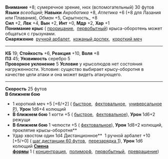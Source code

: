 **Внимание** +8; сумеречное зрение, нюх (вспомогательный) 30 футов  
**Языки** _всеобщий_; 
**Навыки** _Акробатика_ +8, _Атлетика_ +6 (+8 для Лазания или Плавания), _Обман_ +5, Скрытность_ +8  
**Сил** +2, **Лвк** +4, **Вын** +2, **Инт** +0, **Мдр** +2, **Хар** +1  
**Понимание крыс** ( [прорицание](https://pf2.ru/traits/divination),  [первобытный](https://pf2.ru/traits/primal)) крыса-оборотень может общаться с грызунами.  
**Снаряжение**  [ручной арбалет](https://pf2.ru/weapons/hand%20crossbow),  [кожаный доспех](https://pf2.ru/armor/leather%20armor),  [короткий меч](https://pf2.ru/weapons/shortsword)

---

**КБ** 19; **Стойкость** +6, **Реакция** +10, **Воля** +8  
**ПЗ** 45; **Уязвимость** серебро 5  
**Проворное уклонение** 5 **Условие** у крысолюдов нет состояния нагруженности. Условие: существо выбирает крысу-оборотня в качестве цели атаки и она может видеть атакующего. 

---

**Скорость** 25 футов  
**В ближнем бою** 
- 1 короткий меч +5 [+6/+2] ( [быстрое](https://pf2.ru/traits/agile),  [фехтовальное](https://pf2.ru/traits/finesse),  [универсальное Р](https://pf2.ru/traits/versatile)), **Урон** 1d6+4 колющий
- **В ближнем бою** 1 когти +5  ( [быстрое](https://pf2.ru/traits/agile),  [фехтовальное](https://pf2.ru/traits/finesse)), **Урон** 1d6+2 режущи
- **В ближнем бою** 1 челюсти +5  ( [фехтовальное](https://pf2.ru/traits/finesse)), **Урон** 1d8+2 колющий, проклятие крысы-оборотня**
- Удар хвостом один 1d4 
Дистанционное** 
1 ручной арбалет +10 [+5/+0] ( [шаг дистанции 60 футов](https://pf2.ru/traits/range),  [перезарядка 1](https://pf2.ru/traits/reload)), **Урон** 1d6 колющий **[Смена формы](https://pf2.ru/monsterabilities/change%20shape)** 1 ( [концентрация](https://pf2.ru/traits/concentrate),  [полиморф](https://pf2.ru/traits/polymorph),  [первобытный](https://pf2.ru/traits/primal),  [превращение](https://pf2.ru/traits/transmutation)) 
